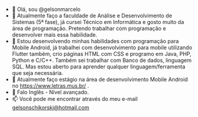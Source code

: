 - 👋 Olá, sou @gelsonmarcelo
- 👀 Atualmente faço a faculdade de Análise e Desenvolvimento de Sistemas (5ª fase), já cursei Técnico em Informática e gosto muito da área de programação. Pretendo trabalhar com programação e desenvolver mais essa habilidade.
- 🌱 Estou desenvolvendo minhas habilidades com programação para Mobile Android, já trabalhei com desenvolvimento para mobile utilizando Flutter também, crio páginas HTML com CSS e programo em Java, PHP, Python e C/C++. Também sei trabalhar com Banco de dados, linguagem SQL. Mas estou aberto para aprender qualquer linguagem/ferramenta que seja necessária.
- 💞️ Atualmente faço estágio na área de desenvolvimento Mobile Android no https://www.letras.mus.br/ .
- 💞️ Falo Inglês - Nível avançado.
- 📫 Você pode me encontrar através do meu e-mail gelsonschikorski@hotmail.com
